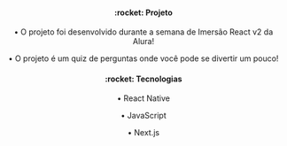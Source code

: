 <h4 align="center">:rocket: Projeto</h4>
<p align="center">• O projeto foi desenvolvido durante a semana de Imersão React v2 da Alura!<p>
<p align="center">• O projeto é um quiz de perguntas onde você pode se divertir um pouco!<p>

<h4 align="center">:rocket: Tecnologias</h4>
<p align="center">• React Native<p>
<p align="center">• JavaScript<p>
<p align="center">• Next.js<p>

